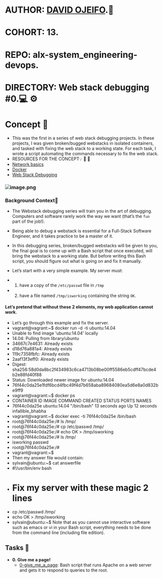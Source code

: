 # AUTHOR:         [DAVID OJEIFO](https://github.com/Kingvadee).:briefcase:
# COHORT:         13.
# REPO:		  alx-system_engineering-devops.
# DIRECTORY:	  Web stack debugging #0.:computer: :gear:

# Concept :page_with_curl:
 * This was the first in a series of web stack debugging projects. In these
projects, I was given broken/bugged webstacks in isolated containers,
and tasked with fixing the web stack to a working state. For each
task, I wrote a script automating the commands necessary to fix the
web stack.
 * RESOURCES FOR THE CONCEPT:bulb: :book: :link:
 * [Network basics](https://intranet.alxswe.com/concepts/33)
 * [Docker](https://intranet.alxswe.com/concepts/65)
 * [Web Stack Debugging](https://intranet.alxswe.com/concepts/68)
### ![image.png](https://s3.amazonaws.com/intranet-projects-files/holbertonschool-sysadmin_devops/265/uWLzjc8.jpg)

### Background Context:book:
 * The Webstack debugging series will train you in the art of debugging.
   Computers and software rarely work the way we want (that’s the `fun`
   part of the job!).
 * Being able to debug a webstack is essential for a Full-Stack Software
   Engineer, and it takes practice to be a master of it.
 * In this debugging series, broken/bugged webstacks will be given to you,
   the final goal is to come up with a Bash script that once executed, will
   bring the webstack to a working state. But before writing this Bash
   script, you should figure out what is going on and fix it manually.

 * Let’s start with a very simple example. My server must:
 * 1.	have a copy of the `/etc/passwd` file in `/tmp`
 * 2.	have a file named `/tmp/isworking` containing the string `OK`.
#### Let’s pretend that without these 2 elements, my web application cannot work.
 * Let’s go through this example and fix the server.
 * 	vagrant@vagrant:~$ docker run -d -ti ubuntu:14.04
 * 	Unable to find image 'ubuntu:14.04' locally
 * 	14.04: Pulling from library/ubuntu
 * 	34667c7e4631: Already exists
 * 	d18d76a881a4: Already exists
 * 	119c7358fbfc: Already exists
 * 	2aaf13f3eff0: Already exists
 * 	Digest: sha256:58d0da8bc2f434983c6ca4713b08be00ff5586eb5cdff47bcde4b2e88fd40f88
 * 	Status: Downloaded newer image for ubuntu:14.04
 *	76f44c0da25e1fdf6bcd4fbc49f4d7b658aba89684080ea5d6e8a0d832be9ff9
 * 	vagrant@vagrant:~$ docker ps
 * 	CONTAINER ID        IMAGE               COMMAND             CREATED             STATUS              PORTS               NAMES
 * 	76f44c0da25e        ubuntu:14.04        "/bin/bash"         13 seconds ago      Up 12 seconds                           infallible_bhabha
 * 	vagrant@vagrant:~$ docker exec -ti 76f44c0da25e /bin/bash
 * 	root@76f44c0da25e:/# ls /tmp/
 * 	root@76f44c0da25e:/# cp /etc/passwd /tmp/
 * 	root@76f44c0da25e:/# echo OK > /tmp/isworking
 * 	root@76f44c0da25e:/# ls /tmp/
 * 	isworking  passwd
 * 	root@76f44c0da25e:/#
 * 	vagrant@vagrant:~$
 *  Then my answer file would contain:
 * 	sylvain@ubuntu:~$ cat answerfile
 * 	#!/usr/bin/env bash
 * 	# Fix my server with these magic 2 lines
 * 	cp /etc/passwd /tmp/
 * 	echo OK > /tmp/isworking
 * 	sylvain@ubuntu:~$
Note that as you cannot use interactive software such as emacs or vi in your Bash script, everything needs to be done from the command line (including file edition).

## Tasks :page_with_curl:

* **0. Give me a page!**
  * [0-give_me_a_page](./0-give_me_a_page): Bash script that runs Apache on a
  web server and gets it to respond to queries to the root.

